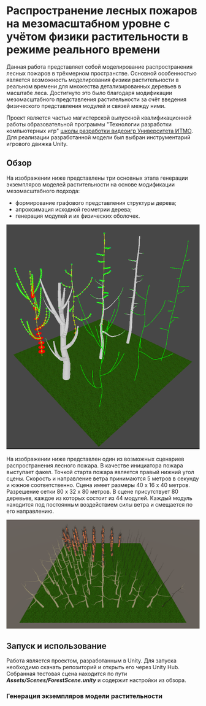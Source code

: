 # Распространение лесных пожаров на мезомасштабном уровне с учётом физики растительности в режиме реального времени
Данная работа представляет собой моделирование распространения лесных пожаров в трёхмерном пространстве. Основной особенностью является возможность моделирования физики растительности в реальном времени для множества детализированных деревьев в масштабе леса. Достигнуто это было благодаря модификации мезомасштабного представления растительности за счёт введения физического представления модулей и связей между ними. 

Проект является частью магистерской выпускной квалификационной работы образовательной программы "Технологии разработки компьютерных игр" [школы разработки видеоигр Университета ИТМО](https://itmo.games/). Для реализации разработанной модели был выбран инструментарий игрового движка Unity.

## Обзор
На изображении ниже представлены три основных этапа генерации экземпляров моделей растительности на основе модификации мезомасштабного подхода:
-  формирование графового представления структуры дерева;
-  апроксимация исходной геометрии дерева;
-  генерация модулей и их физических оболочек.

![Wildfire result screenshot](Docs/TreeRepresentationExample.png)

На изображении ниже представлен один из возможных сценариев распространения лесного пожара. В качестве инициатора пожара выступает факел. Точкой старта пожара является правый нижний угол сцены. Скорость и направление ветра принимаются 5 метров в секунду и южное соответственно. Сцена имеет размеры 40 x 16 x 40 метров. Разрешение сетки 80 x 32 x 80 метров. В сцене присутствует 80 деревьев, каждое из которых состоит из 44 модулей. Каждый модуль находится под постоянным воздействием силы ветра и смещается по его направлению.

![Wildfire result screenshot](Docs/WildfireResultExample.png)

## Запуск и использование
Работа является проектом, разработанным в Unity. Для запуска необходимо скачать репозиторий и открыть его через Unity Hub. Собранная тестовая сцена находится по пути **_Assets/Scenes/ForestScene.unity_** и содержит настройки из обзора.

### Генерация экземпляров модели растительности
